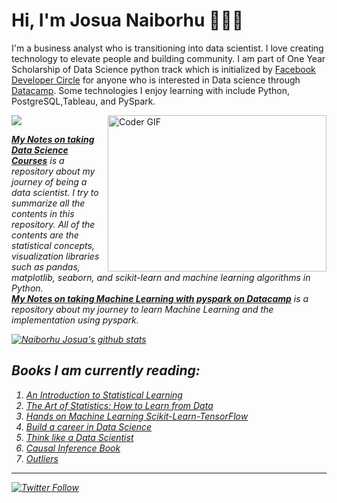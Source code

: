 # Hi, I'm Josua Naiborhu 👋🏾‍💻

I'm a business analyst who is transitioning into data scientist. I love creating technology to elevate people and building community. I am part of One Year Scholarship of Data Science python track which is initialized by [Facebook Developer Circle](https://developers.facebook.com/developercircles/) for anyone who is interested in Data science through [Datacamp](https://www.datacamp.com/profile/josuanaiborhu94). Some technologies I enjoy learning with include Python, PostgreSQL,Tableau, and PySpark.

<p>
<img align="right" alt="Coder GIF" height=250 width=350 src="https://magiccopy.xyz/assets/images/hadder.gif" />

<em>

![](https://img.shields.io/badge/Scientific_Python-Volume_I-orange?style=flat)  

[**My Notes on taking Data Science Courses**](https://github.com/naiborhujosua/MyNotes-for-Data-Science-Workshop) is a repository  about my journey of being a data scientist. I try to summarize all the contents in this repository. All of the contents are the statistical concepts, visualization libraries such as pandas, matplotlib, seaborn, and scikit-learn and machine learning algorithms in Python.
<br>
[**My Notes on taking Machine Learning with pyspark on Datacamp**](https://github.com/naiborhujosua/Machine-Learning-with-pyspark) is a repository about my journey to learn Machine Learning and the implementation using pyspark.
<br>

[![Naiborhu Josua's github stats](https://github-readme-stats.vercel.app/api?username=naiborhujosua&count_private=true&show_icons=true&theme=radical&hide_rank=false)](https://github.com/anuraghazra/github-readme-stats
)

Books I am currently reading:
---------------------------
1. [An Introduction to Statistical Learning](https://github.com/naiborhujosua/MyNotes-for-Data-Science-Workshop/blob/master/ISLR%20Seventh%20Printing.pdf)
2. [The Art of Statistics: How to Learn from Data](https://www.amazon.com/Art-Statistics-How-Learn-Data/dp/1541618513)
3. [Hands on Machine Learning Scikit-Learn-TensorFlow](https://www.amazon.com/Hands-Machine-Learning-Scikit-Learn-TensorFlow/dp/1492032646/ref=pd_sbs_14_1/147-4712361-4389719?_encoding=UTF8&pd_rd_i=1492032646&pd_rd_r=906c9159-7e0b-414d-9c72-f1d0466f8f34&pd_rd_w=Xn0sn&pd_rd_wg=bzf5R&pf_rd_p=b65ee94e-1282-43fc-a8b1-8bf931f6dfab&pf_rd_r=7MTE4J8VA4RKH0G1E7K3&psc=1&refRID=7MTE4J8VA4RKH0G1E7K3)
4. [Build a career in Data Science](https://www.manning.com/books/build-a-career-in-data-science)
5. [Think like a Data Scientist](https://www.amazon.com/Think-Like-Scientist-step-step/dp/1633430278)
6. [Causal Inference Book](https://www.hsph.harvard.edu/miguel-hernan/causal-inference-book/)
7. [Outliers](https://www.amazon.com/Outliers-Story-Success-Malcolm-Gladwell/dp/0316017930)

---
[![Twitter Follow](https://img.shields.io/twitter/follow/naiborhu_josua?label=Follow&style=social)](https://twitter.com/naiborhu_josua)

